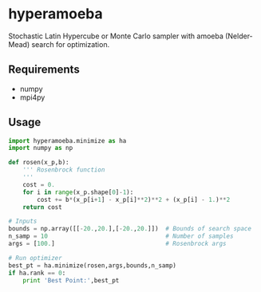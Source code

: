 # hyperamoeba

Stochastic Latin Hypercube or Monte Carlo sampler with amoeba (Nelder-Mead) search for optimization.

## Requirements
* numpy
* mpi4py

## Usage
```python
import hyperamoeba.minimize as ha
import numpy as np

def rosen(x_p,b):
    ''' Rosenbrock function
    '''
    cost = 0.
    for i in range(x_p.shape[0]-1):
        cost += b*(x_p[i+1] - x_p[i]**2)**2 + (x_p[i] - 1.)**2
    return cost

# Inputs
bounds = np.array([[-20.,20.],[-20.,20.]])  # Bounds of search space
n_samp = 10                                 # Number of samples
args = [100.]                               # Rosenbrock args

# Run optimizer
best_pt = ha.minimize(rosen,args,bounds,n_samp)
if ha.rank == 0:
    print 'Best Point:',best_pt
```

